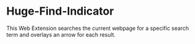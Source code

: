# Huge-Find-Indicator
This Web Extension searches the current webpage for a specific search term and overlays an arrow for each result.

[](images/github-1.png)
